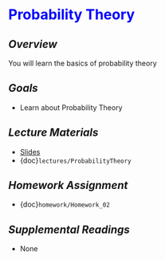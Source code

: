 # <span style="color: blue;"><b>Probability Theory</b></span>

## *Overview*
You will learn the basics of probability theory

## *Goals*
* Learn about Probability Theory

## *Lecture Materials*
* [Slides](https://docs.google.com/presentation/d/1P1DeJ4HIXg809Ut0rSXt1lQwnEvZA4Wuas7dk3Tfv44/edit?usp=sharing)
* {doc}`lectures/ProbabilityTheory`
<!--* {doc}`lectures/ProbabilityTheory2`-->

## *Homework Assignment*
* {doc}`homework/Homework_02`

## *Supplemental Readings*
* None
